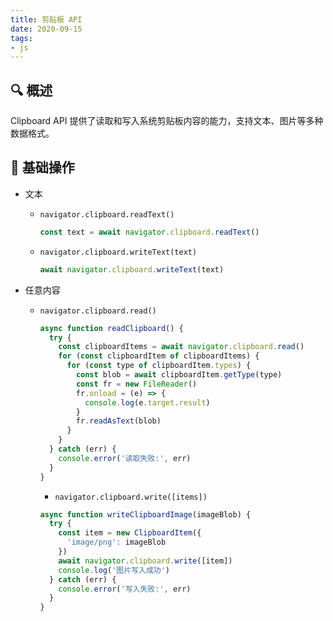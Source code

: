 ```yaml
---
title: 剪贴板 API
date: 2020-09-15
tags:
- js
---
```


## 🔍 概述

Clipboard API 提供了读取和写入系统剪贴板内容的能力，支持文本、图片等多种数据格式。

## 📝 基础操作

- 文本

  - `navigator.clipboard.readText()`
    ```javascript
    const text = await navigator.clipboard.readText()
    ```
  - `navigator.clipboard.writeText(text)`
    ```javascript
    await navigator.clipboard.writeText(text)
    ```

- 任意内容

  - `navigator.clipboard.read()`

    ```javascript
    async function readClipboard() {
      try {
        const clipboardItems = await navigator.clipboard.read()
        for (const clipboardItem of clipboardItems) {
          for (const type of clipboardItem.types) {
            const blob = await clipboardItem.getType(type)
            const fr = new FileReader()
            fr.onload = (e) => {
              console.log(e.target.result)
            }
            fr.readAsText(blob)
          }
        }
      } catch (err) {
        console.error('读取失败:', err)
      }
    }
    ```

    - `navigator.clipboard.write([items])`

    ```javascript
    async function writeClipboardImage(imageBlob) {
      try {
        const item = new ClipboardItem({
          'image/png': imageBlob
        })
        await navigator.clipboard.write([item])
        console.log('图片写入成功')
      } catch (err) {
        console.error('写入失败:', err)
      }
    }
    ```
